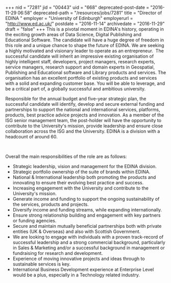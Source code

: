 +++
nid = "7281"
jid = "00443"
uid = "668"
deprecated-post-date = "2016-11-29 06:58"
deprecated-path = "/resources/jobs/7281"
title = "Director of EDINA "
employer = "University of Edinburgh"
employerurl = "http://www.ed.ac.uk/"
postdate = "2016-11-14"
archivedate = "2016-11-29"
draft = "false"
+++
This is a pivotal moment in EDINA's history, operating in the exciting
growth areas of Data Science, Digital Publishing and Educational
Software. The candidate will have a huge degree of freedom in this role
and a unique chance to shape the future of EDINA. We are seeking a
highly motivated and visionary leader to operate as an entrepreneur. 
The successful candidate will inherit an impressive existing
organisation of highly intelligent staff, developers, project managers,
research experts, service managers, research support and domain experts
in Geospatial, Publishing and Educational software and Library products
and services. The organisation has an excellent portfolio of existing
products and services with a solid and expanding customer base. You will
be able to leverage, and be a critical part of, a globally successful
and ambitious university.

Responsible for the annual budget and five-year strategic plan, the
successful candidate will identify, develop and secure external funding
and partnerships to support the national and international services,
platforms, products, best practice advice projects and innovation. As a
member of the ISG senior management team, the post-holder will have the
opportunity to contribute to the University's mission, provide
leadership and ensure close collaboration across the ISG and the
University. EDINA is a division with a headcount of around 60.

 

Overall the main responsibilities of the role are as follows:

-   Strategic leadership, vision and management for the EDINA division.
-   Strategic portfolio ownership of the suite of brands within EDINA.
-   National & International leadership both promoting the products and
    innovating to ensure their evolving best practice and success.
-   Increasing engagement with the University and contribute to the
    University's mission.
-   Generate income and funding to support the ongoing sustainability of
    the services, products and projects.
-   Diversify income and funding streams, while expanding
    internationally.
-   Ensure strong relationship building and engagement with key partners
    or funding agencies.
-   Secure and maintain mutually beneficial partnerships both with
    private entities (UK & Overseas) and also with Scottish Government.
-   We are looking to engage with individuals with a proven track-record
    of successful leadership and a strong commercial background,
    particularly in Sales & Marketing and/or a successful background in
    management or fundraising for research and development.
-   Experience of moving innovative projects and ideas through to
    sustainable services is key.
-   International Business Development experience at Enterprise Level
    would be a plus, especially in a Technology related industry.
  

